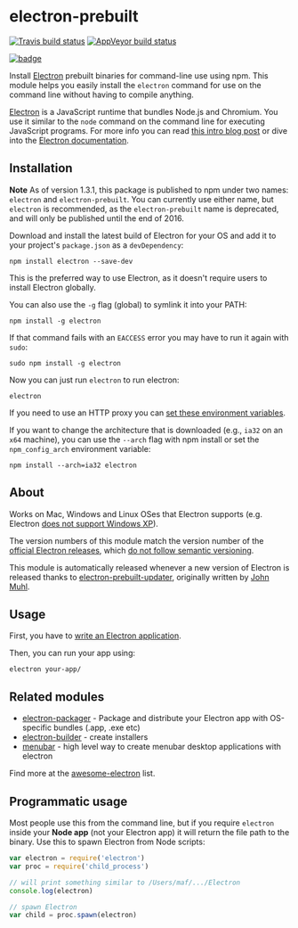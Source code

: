 # electron-prebuilt

[![Travis build status](http://img.shields.io/travis/electron-userland/electron-prebuilt.svg?style=flat)](http://travis-ci.org/electron-userland/electron-prebuilt)
[![AppVeyor build status](https://ci.appveyor.com/api/projects/status/qd978ky9axl8m1m1?svg=true)](https://ci.appveyor.com/project/Atom/electron-prebuilt)

[![badge](https://nodei.co/npm/electron.png?downloads=true)](https://www.npmjs.com/package/electron)

Install [Electron](https://github.com/electron/electron) prebuilt binaries for
command-line use using npm. This module helps you easily install the `electron`
command for use on the command line without having to compile anything.

[Electron](http://electron.atom.io) is a JavaScript runtime that bundles Node.js
and Chromium. You use it similar to the `node` command on the command line for
executing JavaScript programs. For more info you can read [this intro blog post](http://maxogden.com/electron-fundamentals.html)
or dive into the [Electron documentation](http://electron.atom.io/docs).

## Installation

**Note** As of version 1.3.1, this package is published to npm under two names:
`electron` and `electron-prebuilt`. You can currently use either name, but
`electron` is recommended, as the `electron-prebuilt` name is deprecated, and
will only be published until the end of 2016.

Download and install the latest build of Electron for your OS and add it to your
project's `package.json` as a `devDependency`:

```shell
npm install electron --save-dev
```

This is the preferred way to use Electron, as it doesn't require users to
install Electron globally.

You can also use the `-g` flag (global) to symlink it into your PATH:

```shell
npm install -g electron
```

If that command fails with an `EACCESS` error you may have to run it again with `sudo`:

```shell
sudo npm install -g electron
```

Now you can just run `electron` to run electron:

```shell
electron
```

If you need to use an HTTP proxy you can [set these environment variables](https://github.com/request/request/tree/f0c4ec061141051988d1216c24936ad2e7d5c45d#controlling-proxy-behaviour-using-environment-variables).

If you want to change the architecture that is downloaded (e.g., `ia32` on an
`x64` machine), you can use the `--arch` flag with npm install or set the
`npm_config_arch` environment variable:

```shell
npm install --arch=ia32 electron
```

## About

Works on Mac, Windows and Linux OSes that Electron supports (e.g. Electron
[does not support Windows XP](https://github.com/electron/electron/issues/691)).

The version numbers of this module match the version number of the [official
Electron releases](https://github.com/electron/electron/releases), which
[do not follow semantic versioning](http://electron.atom.io/docs/tutorial/electron-versioning/).

This module is automatically released whenever a new version of Electron is
released thanks to [electron-prebuilt-updater](https://github.com/electron/electron-prebuilt-updater),
originally written by [John Muhl](https://github.com/johnmuhl/).

## Usage

First, you have to [write an Electron application](http://electron.atom.io/docs/tutorial/quick-start/).

Then, you can run your app using:

```shell
electron your-app/
```

## Related modules

- [electron-packager](https://github.com/electron-userland/electron-packager) -
  Package and distribute your Electron app with OS-specific bundles
  (.app, .exe etc)
- [electron-builder](https://github.com/electron-userland/electron-builder) -
  create installers
- [menubar](https://github.com/maxogden/menubar) - high level way to create
  menubar desktop applications with electron

Find more at the [awesome-electron](https://github.com/sindresorhus/awesome-electron) list.

## Programmatic usage

Most people use this from the command line, but if you require `electron` inside
your **Node app** (not your Electron app) it will return the file path to the
binary. Use this to spawn Electron from Node scripts:

```javascript
var electron = require('electron')
var proc = require('child_process')

// will print something similar to /Users/maf/.../Electron
console.log(electron)

// spawn Electron
var child = proc.spawn(electron)
```
